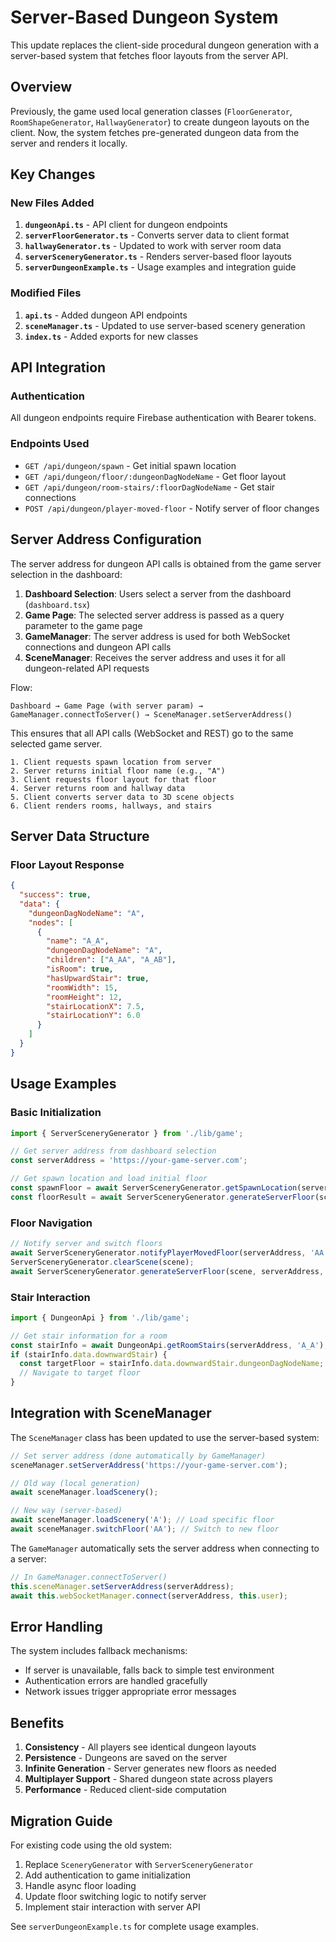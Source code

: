 # Server-Based Dungeon System

This update replaces the client-side procedural dungeon generation with a server-based system that fetches floor layouts from the server API.

## Overview

Previously, the game used local generation classes (`FloorGenerator`, `RoomShapeGenerator`, `HallwayGenerator`) to create dungeon layouts on the client. Now, the system fetches pre-generated dungeon data from the server and renders it locally.

## Key Changes

### New Files Added

1. **`dungeonApi.ts`** - API client for dungeon endpoints
2. **`serverFloorGenerator.ts`** - Converts server data to client format
3. **`hallwayGenerator.ts`** - Updated to work with server room data
4. **`serverSceneryGenerator.ts`** - Renders server-based floor layouts
5. **`serverDungeonExample.ts`** - Usage examples and integration guide

### Modified Files

1. **`api.ts`** - Added dungeon API endpoints
2. **`sceneManager.ts`** - Updated to use server-based scenery generation
3. **`index.ts`** - Added exports for new classes

## API Integration

### Authentication
All dungeon endpoints require Firebase authentication with Bearer tokens.

### Endpoints Used
- `GET /api/dungeon/spawn` - Get initial spawn location
- `GET /api/dungeon/floor/:dungeonDagNodeName` - Get floor layout
- `GET /api/dungeon/room-stairs/:floorDagNodeName` - Get stair connections
- `POST /api/dungeon/player-moved-floor` - Notify server of floor changes

## Server Address Configuration

The server address for dungeon API calls is obtained from the game server selection in the dashboard:

1. **Dashboard Selection**: Users select a server from the dashboard (`dashboard.tsx`)
2. **Game Page**: The selected server address is passed as a query parameter to the game page
3. **GameManager**: The server address is used for both WebSocket connections and dungeon API calls
4. **SceneManager**: Receives the server address and uses it for all dungeon-related API requests

Flow:
```
Dashboard → Game Page (with server param) → GameManager.connectToServer() → SceneManager.setServerAddress()
```

This ensures that all API calls (WebSocket and REST) go to the same selected game server.

```
1. Client requests spawn location from server
2. Server returns initial floor name (e.g., "A")
3. Client requests floor layout for that floor
4. Server returns room and hallway data
5. Client converts server data to 3D scene objects
6. Client renders rooms, hallways, and stairs
```

## Server Data Structure

### Floor Layout Response
```json
{
  "success": true,
  "data": {
    "dungeonDagNodeName": "A",
    "nodes": [
      {
        "name": "A_A",
        "dungeonDagNodeName": "A", 
        "children": ["A_AA", "A_AB"],
        "isRoom": true,
        "hasUpwardStair": true,
        "roomWidth": 15,
        "roomHeight": 12,
        "stairLocationX": 7.5,
        "stairLocationY": 6.0
      }
    ]
  }
}
```

## Usage Examples

### Basic Initialization
```typescript
import { ServerSceneryGenerator } from './lib/game';

// Get server address from dashboard selection
const serverAddress = 'https://your-game-server.com';

// Get spawn location and load initial floor
const spawnFloor = await ServerSceneryGenerator.getSpawnLocation(serverAddress);
const floorResult = await ServerSceneryGenerator.generateServerFloor(scene, serverAddress, spawnFloor);
```

### Floor Navigation
```typescript
// Notify server and switch floors
await ServerSceneryGenerator.notifyPlayerMovedFloor(serverAddress, 'AA');
ServerSceneryGenerator.clearScene(scene);
await ServerSceneryGenerator.generateServerFloor(scene, serverAddress, 'AA');
```

### Stair Interaction
```typescript
import { DungeonApi } from './lib/game';

// Get stair information for a room
const stairInfo = await DungeonApi.getRoomStairs(serverAddress, 'A_A');
if (stairInfo.data.downwardStair) {
  const targetFloor = stairInfo.data.downwardStair.dungeonDagNodeName;
  // Navigate to target floor
}
```

## Integration with SceneManager

The `SceneManager` class has been updated to use the server-based system:

```typescript
// Set server address (done automatically by GameManager)
sceneManager.setServerAddress('https://your-game-server.com');

// Old way (local generation)
await sceneManager.loadScenery();

// New way (server-based)
await sceneManager.loadScenery('A'); // Load specific floor
await sceneManager.switchFloor('AA'); // Switch to new floor
```

The `GameManager` automatically sets the server address when connecting to a server:

```typescript
// In GameManager.connectToServer()
this.sceneManager.setServerAddress(serverAddress);
await this.webSocketManager.connect(serverAddress, this.user);
```

## Error Handling

The system includes fallback mechanisms:
- If server is unavailable, falls back to simple test environment
- Authentication errors are handled gracefully
- Network issues trigger appropriate error messages

## Benefits

1. **Consistency** - All players see identical dungeon layouts
2. **Persistence** - Dungeons are saved on the server
3. **Infinite Generation** - Server generates new floors as needed
4. **Multiplayer Support** - Shared dungeon state across players
5. **Performance** - Reduced client-side computation

## Migration Guide

For existing code using the old system:

1. Replace `SceneryGenerator` with `ServerSceneryGenerator`
2. Add authentication to game initialization
3. Handle async floor loading
4. Update floor switching logic to notify server
5. Implement stair interaction with server API

See `serverDungeonExample.ts` for complete usage examples.
